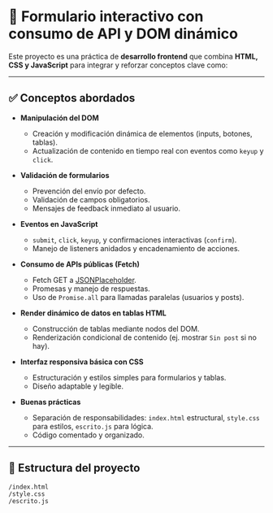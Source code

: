 # 📄 Formulario interactivo con consumo de API y DOM dinámico

Este proyecto es una práctica de **desarrollo frontend** que combina **HTML, CSS y JavaScript** para integrar y reforzar conceptos clave como:

---

## ✅ Conceptos abordados

- **Manipulación del DOM**  
  - Creación y modificación dinámica de elementos (inputs, botones, tablas).
  - Actualización de contenido en tiempo real con eventos como `keyup` y `click`.

- **Validación de formularios**  
  - Prevención del envío por defecto.
  - Validación de campos obligatorios.
  - Mensajes de feedback inmediato al usuario.

- **Eventos en JavaScript**  
  - `submit`, `click`, `keyup`, y confirmaciones interactivas (`confirm`).
  - Manejo de listeners anidados y encadenamiento de acciones.

- **Consumo de APIs públicas (Fetch)**  
  - Fetch GET a [JSONPlaceholder](https://jsonplaceholder.typicode.com/).
  - Promesas y manejo de respuestas.
  - Uso de `Promise.all` para llamadas paralelas (usuarios y posts).

- **Render dinámico de datos en tablas HTML**
  - Construcción de tablas mediante nodos del DOM.
  - Renderización condicional de contenido (ej. mostrar `Sin post` si no hay).

- **Interfaz responsiva básica con CSS**
  - Estructuración y estilos simples para formularios y tablas.
  - Diseño adaptable y legible.

- **Buenas prácticas**
  - Separación de responsabilidades: `index.html` estructural, `style.css` para estilos, `escrito.js` para lógica.
  - Código comentado y organizado.

---

## 📁 Estructura del proyecto

```plaintext
/index.html
/style.css
/escrito.js
